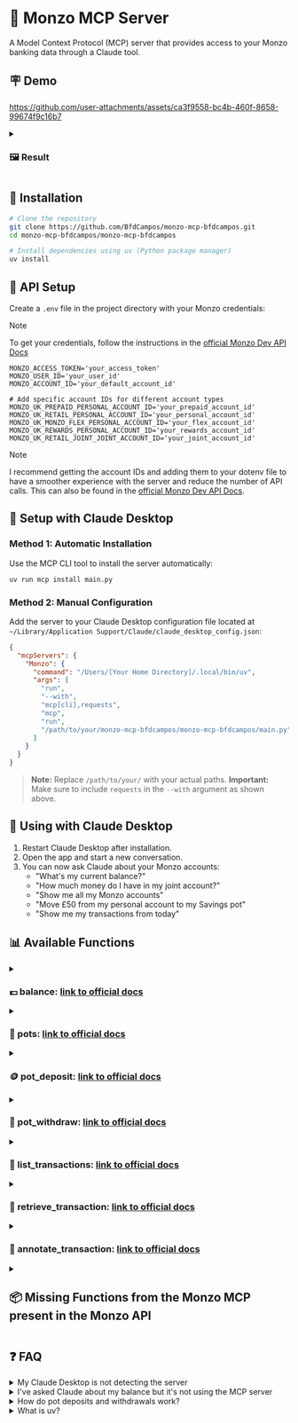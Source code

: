 # 🏦 Monzo MCP Server

A Model Context Protocol (MCP) server that provides access to your Monzo banking data through a Claude tool.

## 🪧 Demo

<https://github.com/user-attachments/assets/ca3f9558-bc4b-460f-8658-99674f9c16b7>

<details>
<summary>
  
### 🖼️ Result

</summary>

![monzo_mcp_bfdcampos_result](https://github.com/user-attachments/assets/c2305a5a-0dea-4c56-a05a-14ce13a22a74)

</details>

## 🚀 Installation

```bash
# Clone the repository
git clone https://github.com/BfdCampos/monzo-mcp-bfdcampos.git
cd monzo-mcp-bfdcampos/monzo-mcp-bfdcampos

# Install dependencies using uv (Python package manager)
uv install
```

## 🔑 API Setup

Create a `.env` file in the project directory with your Monzo credentials:

> [!NOTE]
> To get your credentials, follow the instructions in the [official Monzo Dev API Docs](https://docs.monzo.com/)

```
MONZO_ACCESS_TOKEN='your_access_token'
MONZO_USER_ID='your_user_id'
MONZO_ACCOUNT_ID='your_default_account_id'

# Add specific account IDs for different account types
MONZO_UK_PREPAID_PERSONAL_ACCOUNT_ID='your_prepaid_account_id'
MONZO_UK_RETAIL_PERSONAL_ACCOUNT_ID='your_personal_account_id'
MONZO_UK_MONZO_FLEX_PERSONAL_ACCOUNT_ID='your_flex_account_id'
MONZO_UK_REWARDS_PERSONAL_ACCOUNT_ID='your_rewards_account_id'
MONZO_UK_RETAIL_JOINT_JOINT_ACCOUNT_ID='your_joint_account_id'
```

> [!NOTE]
> I recommend getting the account IDs and adding them to your dotenv file to have a smoother experience with the server and reduce the number of API calls. This can also be found in the [official Monzo Dev API Docs](https://docs.monzo.com/).

## 🔧 Setup with Claude Desktop

### Method 1: Automatic Installation

Use the MCP CLI tool to install the server automatically:

```bash
uv run mcp install main.py
```

### Method 2: Manual Configuration

Add the server to your Claude Desktop configuration file located at `~/Library/Application Support/Claude/claude_desktop_config.json`:

```json
{
  "mcpServers": {
    "Monzo": {
      "command": "/Users/[Your Home Directory]/.local/bin/uv",
      "args": [
        "run",
        "--with",
        "mcp[cli],requests",
        "mcp",
        "run",
        "/path/to/your/monzo-mcp-bfdcampos/monzo-mcp-bfdcampos/main.py"
      ]
    }
  }
}
```

> **Note:** Replace `/path/to/your/` with your actual paths.
> **Important:** Make sure to include `requests` in the `--with` argument as shown above.

## 🤖 Using with Claude Desktop

1. Restart Claude Desktop after installation.
2. Open the app and start a new conversation.
3. You can now ask Claude about your Monzo accounts:
   - "What's my current balance?"
   - "How much money do I have in my joint account?"
   - "Show me all my Monzo accounts"
   - "Move £50 from my personal account to my Savings pot"
   - "Show me my transactions from today"

## 📊 Available Functions

<details>
<summary>

### 💷 balance: [link to official docs](https://docs.monzo.com/#balance)

</summary>

Returns the balance, spending today, and currency for a specified account type.

Parameters:

- `account_type` (optional): Type of account to check balance for. Options: "default", "personal", "prepaid", "flex", "rewards", "joint"
- `total_balance` (optional): If set to true, returns the total balance for the account. Default is false

Example requests:

```
What's my current balance?
How much money do I have in my joint account?
What's the balance of my flex account?
```

</details>

<details>
<summary>

### 🍯 pots: [link to official docs](https://docs.monzo.com/#pots)

</summary>

Returns the list of pots for a specified account type.

Parameters:

- `account_type` (optional): Type of account to check pots for. Options: "default", "personal", "prepaid", "flex", "rewards", "joint"

Example requests:

```
Show me my pots
How many pots do I have?
How much money do I have in my "Savings" pot?
```

</details>

<details>
<summary>

### 🪙 pot_deposit: [link to official docs](https://docs.monzo.com/#deposit-into-a-pot)

</summary>

Deposit money from an account into a pot.

Parameters:

- `pot_id` (required): The ID of the pot to deposit money into
- `amount` (required): The amount to deposit in pence (e.g., 1000 for £10.00)
- `account_type` (optional): The account to withdraw from. Default is "personal"

Example requests:

```
Add £25 to my Savings pot
Move £10 from my personal account to my Holiday pot
```

</details>

<details>
<summary>

### 🏧 pot_withdraw: [link to official docs](https://docs.monzo.com/#withdraw-from-a-pot)

</summary>

Withdraw money from a pot back to an account.

Parameters:

- `pot_id` (required): The ID of the pot to withdraw money from
- `amount` (required): The amount to withdraw in pence (e.g., 1000 for £10.00)
- `account_type` (optional): The account to deposit into. Default is "personal"

Example requests:

```
Take £25 from my Savings pot
Withdraw £10 from my Holiday pot to my personal account
```

</details>

<details>
<summary>

### 🧾 list_transactions: [link to official docs](https://docs.monzo.com/#list-transactions)

</summary>

Lists transactions for a specified account.

Parameters:

- `account_type` (optional): Type of account to list transactions for. Default is "personal"
- `since` (optional): Start date for transactions in ISO 8601 format (e.g., "2025-05-20T00:00:00Z")
- `before` (optional): End date for transactions in ISO 8601 format
- `limit` (optional): Maximum number of transactions to return. Default is 1000

Example requests:

```
Show me my recent transactions
What transactions do I have from today?
List all transactions from my joint account this month
```

</details>

<details>
<summary>

### 📖 retrieve_transaction: [link to official docs](https://docs.monzo.com/#retrieve-transaction)

</summary>

Retrieves details of a specific transaction.

Parameters:

- `transaction_id` (required): The ID of the transaction to retrieve
- `expand` (optional): Additional data to include in the response. Default is "merchant"

Example requests:

```
Show me the details of my last transaction
What was the last transaction I made?
```

</details>

<details>
<summary>

### 📝 annotate_transaction: [link to official docs](https://docs.monzo.com/#annotate-transaction)

</summary>

Edits the metadata of a transaction.

Parameters:

- `transaction_id` (required): The ID of the transaction to annotate
- `metadata_key` (required): The key of the metadata to edit. Default is 'notes'
- `metadata_value` (required): The new value for the metadata key. Empty values will remove the key
- `delete_note` (optional): If set to true, the note will be deleted. Default is false

Example requests:

```
Add a note to my last transaction saying "Dinner with friends"
Remove the note from my last transaction
```

</details>

<details>
<summary>

## 📦 Missing Functions from the Monzo MCP present in the Monzo API

</summary>

- [Create feed item](https://docs.monzo.com/#create-feed-item)
- [Upload Attachment](https://docs.monzo.com/#upload-attachment)
- [Register Attachment](https://docs.monzo.com/#register-attachment)
- [Deregister Attachement](https://docs.monzo.com/#deregister-attachment)
- [Create Receipt](https://docs.monzo.com/#create-receipt)
- [Retrieve Receipt](https://docs.monzo.com/#retrieve-receipt)
- [Delete Receipt](https://docs.monzo.com/#delete-receipt)
- [Registering a Webhook](https://docs.monzo.com/#registering-a-webhook)
- [List Webhooks](https://docs.monzo.com/#list-webhooks)
- [Deleting a Webhook](https://docs.monzo.com/#deleting-a-webhook)
- [Transaction Created](https://docs.monzo.com/#transaction-created)
- [General Payment Initiation for outside your own Monzo Account transfers](https://docs.monzo.com/#payment-initiation-services-api)

</details>

## ❓ FAQ

<details><summary>My Claude Desktop is not detecting the server</summary>

- Ensure you have the latest version of Claude Desktop.
- Restart Claude Desktop by force quitting the app and reopening it.
- Make sure your path is correct in the configuration file.
- Use the absolute path to your `uv` installation, e.g., `/Users/[Your Home Directory]/.local/bin/uv` in the command section of the configuration file.
- Verify that the `requests` library is included in the `--with` argument list in your configuration, as this is a common cause of connection issues.

</details>

<details><summary>I've asked Claude about my balance but it's not using the MCP server</summary>

- LLMs like Claude may not always use the MCP server for every request. Try rephrasing your question, specifically asking Claude to check your Monzo balance using the Monzo MCP tool.
- You can check if there were any errors by looking at the logs in `~/Library/Logs/Claude/mcp-server-Monzo.log`.

</details>

<details><summary>How do pot deposits and withdrawals work?</summary>

- When you deposit money into a pot or withdraw from a pot, the MCP creates a unique dedupe_id that includes the "triggered_by" parameter.
- This helps identify transactions and prevents accidental duplicate transactions.
- The default "triggered_by" value is "mcp", but you can customise this to track different sources of pot transfers.

</details>

<details><summary>What is uv?</summary>

- `uv` is a Python package manager and installer that's designed to be much faster than pip.
- It maintains isolated environments for your projects and resolves dependencies efficiently.
- Learn more at [github.com/astral-sh/uv](https://github.com/astral-sh/uv).

</details>
